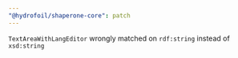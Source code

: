 ```yaml
---
"@hydrofoil/shaperone-core": patch
---
```


`TextAreaWithLangEditor` wrongly matched on `rdf:string` instead of `xsd:string`
